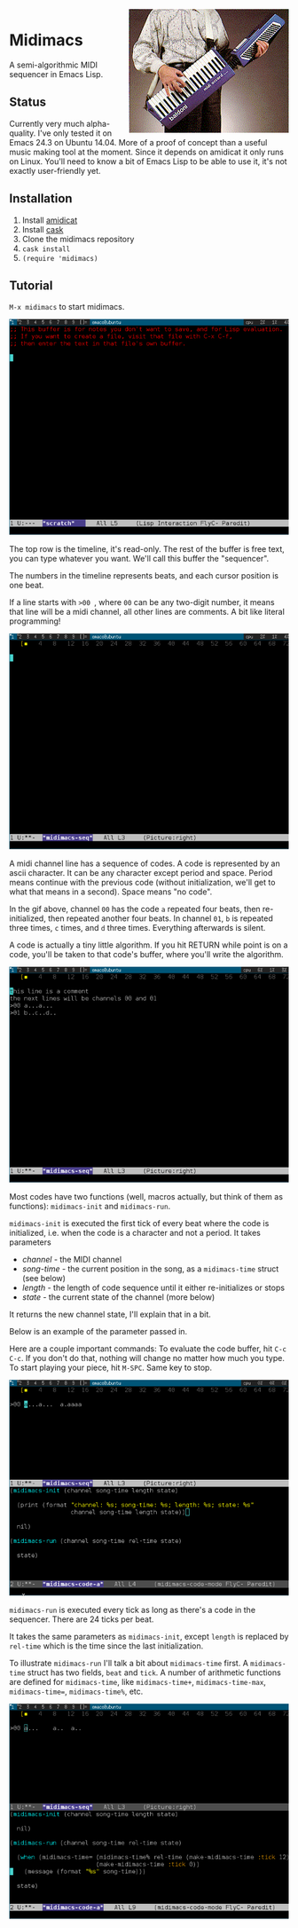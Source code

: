 <img width="288" height="223" align="right" src="http://github.com/andreasjansson/midimacs/blob/master/github-assets/midiaccord.gif" />

Midimacs
========

A semi-algorithmic MIDI sequencer in Emacs Lisp.

Status
------

Currently very much alpha-quality. I've only tested it on Emacs 24.3 on Ubuntu 14.04. More of a proof of concept than a useful music making tool at the moment. Since it depends on amidicat it only runs on Linux. You'll need to know a bit of Emacs Lisp to be able to use it, it's not exactly user-friendly yet.

Installation
------------

1. Install [amidicat](http://krellan.com/amidicat/)
2. Install [cask](https://github.com/cask/cask)
3. Clone the midimacs repository
4. `cask install`
5. `(require 'midimacs)`

Tutorial
--------

`M-x midimacs` to start midimacs.

![](https://github.com/andreasjansson/midimacs/blob/master/github-assets/start.gif)

The top row is the timeline, it's read-only. The rest of the buffer is free text, you can type whatever you want. We'll call this buffer the "sequencer".

The numbers in the timeline represents beats, and each cursor position is one beat.

If a line starts with `>00 `, where `00` can be any two-digit number, it means that line will be a midi channel, all other lines are comments. A bit like literal programming!

![](https://github.com/andreasjansson/midimacs/blob/master/github-assets/line-basics.gif)

A midi channel line has a sequence of codes. A code is represented by an ascii character. It can be any character except period and space. Period means continue with the previous code (without initialization, we'll get to what that means in a second). Space means "no code".

In the gif above, channel `00` has the code `a` repeated four beats, then re-initialized, then repeated another four beats. In channel `01`, `b` is repeated three times, `c` times, and `d` three times. Everything afterwards is silent.

A code is actually a tiny little algorithm. If you hit RETURN while point is on a code, you'll be taken to that code's buffer, where you'll write the algorithm.

![](https://github.com/andreasjansson/midimacs/blob/master/github-assets/open-code.gif)

Most codes have two functions (well, macros actually, but think of them as functions): `midimacs-init` and `midimacs-run`.

`midimacs-init` is executed the first tick of every beat where the code is initialized, i.e. when the code is a character and not a period. It takes parameters
* _channel_ - the MIDI channel
* _song-time_ - the current position in the song, as a `midimacs-time` struct (see below)
* _length_ - the length of code sequence until it either re-initializes or stops
* _state_ - the current state of the channel (more below)

It returns the new channel state, I'll explain that in a bit.

Below is an example of the parameter passed in.

Here are a couple important commands: To evaluate the code buffer, hit `C-c C-c`. If you don't do that, nothing will change no matter how much you type. To start playing your piece, hit `M-SPC`. Same key to stop.

![](https://github.com/andreasjansson/midimacs/blob/master/github-assets/init-params.gif)

`midimacs-run` is executed every tick as long as there's a code in the sequencer. There are 24 ticks per beat.

It takes the same parameters as `midimacs-init`, except `length` is replaced by `rel-time` which is the time since the last initialization.

To illustrate `midimacs-run` I'll talk a bit about `midimacs-time` first. A `midimacs-time` struct has two fields, `beat` and `tick`. A number of arithmetic functions are defined for `midimacs-time`, like `midimacs-time+`, `midimacs-time-max`, `midimacs-time=`, `midimacs-time%`, etc.

![](https://github.com/andreasjansson/midimacs/blob/master/github-assets/run.gif)


~~~~ _TO BE CONTINUED_ ~~~~
